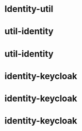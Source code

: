 # Identity-util
# util-identity
# util-identity
# identity-keycloak
# identity-keycloak
# identity-keycloak
